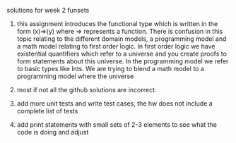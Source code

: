 solutions for week 2 funsets

1) this assignment introduces the functional type which is written in the form (x)=>(y) where => represents a function. 
There is confusion in this topic relating to the different domain models, a programming model and a math model relating to first order logic. 
In first order logic we have existential quantifiers which refer to a universe and you create proofs to form statements about this universe. In the programming model we refer to basic types like Ints. We are trying to blend a math model to a programming model where the universe 

2) most if not all the github solutions are incorrect. 

3) add more unit tests and write test cases, the hw does not include a complete list of tests
4) add print statements with small sets of 2-3 elements to see what the code is doing and adjust

